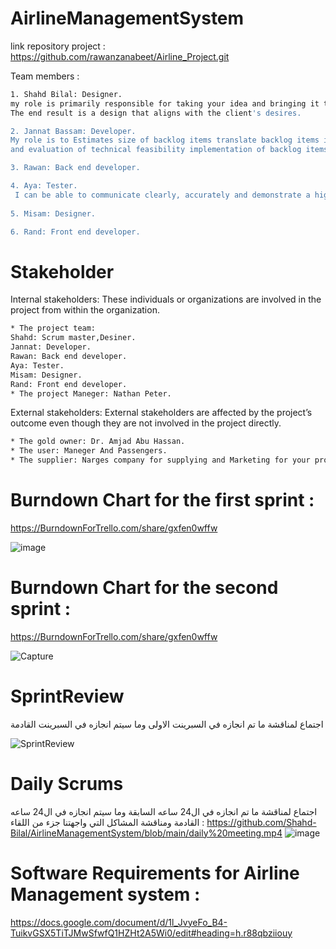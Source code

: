 # AirlineManagementSystem
link repository project : https://github.com/rawanzanabeet/Airline_Project.git

Team members : 

```bash
1. Shahd Bilal: Designer.
my role is primarily responsible for taking your idea and bringing it to life using different tools and methods.
The end result is a design that aligns with the client's desires.

2. Jannat Bassam: Developer.
My role is to Estimates size of backlog items translate backlog items into engineering design and logical units of work (tasks)
and evaluation of technical feasibility implementation of backlog items. 

3. Rawan: Back end developer.

4. Aya: Tester.
 I can be able to communicate clearly, accurately and demonstrate a high capacity of comprehension. Communication skill here includes activities such as reading and understanding specifications, translating those into structured test cases, reporting bugs and writing clear and concise reports to management.
 
5. Misam: Designer.

6. Rand: Front end developer.
```

# Stakeholder 
Internal stakeholders: These individuals or organizations are involved in the project from within the organization.

```bash
* The project team: 
Shahd: Scrum master,Desiner.
Jannat: Developer.
Rawan: Back end developer.
Aya: Tester.
Misam: Designer.
Rand: Front end developer.
* The project Maneger: Nathan Peter.
```

External stakeholders: External stakeholders are affected by the project’s outcome even though they are not involved in the project directly.

```bash
* The gold owner: Dr. Amjad Abu Hassan.
* The user: Maneger And Passengers.
* The supplier: Narges company for supplying and Marketing for your products.
```

# Burndown Chart for the first sprint :
https://BurndownForTrello.com/share/gxfen0wffw

![image](https://user-images.githubusercontent.com/73139384/145795417-63df3d13-fea1-48a2-b6a3-4fdc5f7c10a9.png)


# Burndown Chart for the second sprint :
https://BurndownForTrello.com/share/gxfen0wffw

![Capture](https://user-images.githubusercontent.com/73139384/145795034-ae67775e-f4e4-4758-8618-6862a4ce34eb.GIF)


# SprintReview
اجتماع لمناقشة ما تم انجازه في السبرينت الاولى وما سيتم انجازه في السبرينت القادمة

![SprintReview](https://user-images.githubusercontent.com/73139384/142778247-00667aa3-36b1-4992-98ce-9865773aa3fb.png)

# Daily Scrums 
اجتماع لمناقشة ما تم انجازه في ال24 ساعه السابقة وما سيتم انجازه في ال24 ساعه القادمة ومناقشة المشاكل التي واجهتنا
جزء من اللقاء : https://github.com/Shahd-Bilal/AirlineManagementSystem/blob/main/daily%20meeting.mp4
![image](https://user-images.githubusercontent.com/73139384/142779064-570689cf-5167-41d9-8428-7f121f08d9aa.png)


# Software Requirements for Airline Management system :
https://docs.google.com/document/d/1l_JvyeFo_B4-TuikvGSX5TiTJMwSfwfQ1HZHt2A5Wi0/edit#heading=h.r88qbziiouy
